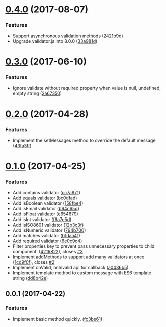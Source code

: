 <a name="0.4.0"></a>
# [0.4.0](https://github.com/jessy1092/valle/compare/v0.3.0...v0.4.0) (2017-08-07)


### Features

* Support asynchronous validation methods ([2421b9d](https://github.com/jessy1092/valle/commit/2421b9d))
* Upgrade validator.js into 8.0.0 ([33a981d](https://github.com/jessy1092/valle/commit/33a981d))



<a name="0.3.0"></a>
# [0.3.0](https://github.com/jessy1092/valle/compare/v0.2.0...v0.3.0) (2017-06-10)


### Features

* Ignore validate without required property when value is null, undefined, empty string ([2a67350](https://github.com/jessy1092/valle/commit/2a67350))



<a name="0.2.0"></a>
# [0.2.0](https://github.com/jessy1092/valle/compare/v0.1.0...v0.2.0) (2017-04-28)


### Features

* Implement the setMessages method to override the default message ([43fa3ff](https://github.com/jessy1092/valle/commit/43fa3ff))



<a name="0.1.0"></a>
# [0.1.0](https://github.com/jessy1092/valle/compare/v0.0.1...v0.1.0) (2017-04-25)


### Features

* Add contains validator ([cc7a971](https://github.com/jessy1092/valle/commit/cc7a971))
* Add equals validator ([bc0dfad](https://github.com/jessy1092/valle/commit/bc0dfad))
* Add isBoolean validator ([158fbe4](https://github.com/jessy1092/valle/commit/158fbe4))
* Add isEmail validator ([b64c65d](https://github.com/jessy1092/valle/commit/b64c65d))
* Add isFloat validator ([e654679](https://github.com/jessy1092/valle/commit/e654679))
* Add isInt validator ([f6a7c5d](https://github.com/jessy1092/valle/commit/f6a7c5d))
* Add isISO8601 validator ([12b3c3f](https://github.com/jessy1092/valle/commit/12b3c3f))
* Add isNumeric validator ([794b700](https://github.com/jessy1092/valle/commit/794b700))
* Add matches validator ([b1daa41](https://github.com/jessy1092/valle/commit/b1daa41))
* Add required validator ([6e0c9c4](https://github.com/jessy1092/valle/commit/6e0c9c4))
* Filter properties key to prevent pass unnecessary properties to child component. ([4216822](https://github.com/jessy1092/valle/commit/4216822)), closes [#3](https://github.com/jessy1092/valle/issues/3)
* Implement addMethods to support add many validators at once ([1cd9f0f](https://github.com/jessy1092/valle/commit/1cd9f0f)), closes [#2](https://github.com/jessy1092/valle/issues/2)
* Implement onValid, onInvalid api for callback ([a0436b5](https://github.com/jessy1092/valle/commit/a0436b5))
* Implement template method to custom message with ES6 template string ([dd8b42e](https://github.com/jessy1092/valle/commit/dd8b42e))



<a name="0.0.1"></a>
## 0.0.1 (2017-04-22)


### Features

* Implement basic method quickly. ([fc3be61](https://github.com/jessy1092/valle/commit/fc3be61))




